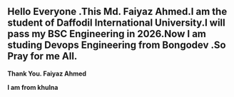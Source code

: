 ## Hello Everyone .This Md. Faiyaz Ahmed.I am the student of Daffodil International University.I will pass my BSC Engineering in 2026.Now I am studing Devops Engineering from Bongodev .So Pray for me All.
**Thank You.
Faiyaz Ahmed**

**I am from khulna**



